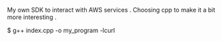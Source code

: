 My own SDK to interact with AWS services . Choosing cpp to make it a bit more interesting .

$ g++ index.cpp -o my_program -lcurl